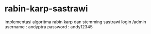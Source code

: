 # rabin-karp-sastrawi
implementasi algoritma rabin karp dan stemming sastrawi 
login /admin
username : andyptra
password : andy12345
